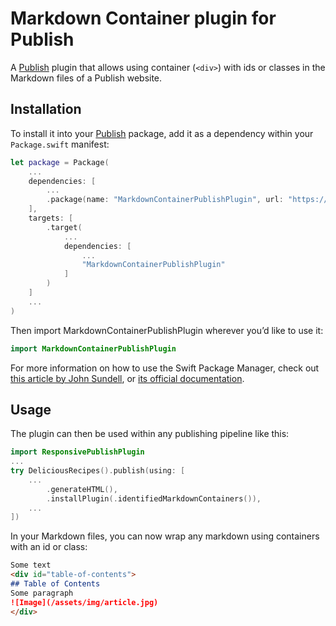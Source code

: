 # Markdown Container plugin for Publish

A [Publish](https://github.com/johnsundell/publish) plugin that allows using container (`<div>`) with ids or classes in the Markdown files of a Publish website.

## Installation

To install it into your [Publish](https://github.com/johnsundell/publish) package, add it as a dependency within your `Package.swift` manifest:

```swift
let package = Package(
    ...
    dependencies: [
        ...
        .package(name: "MarkdownContainerPublishPlugin", url: "https://github.com/Cordt/MarkdownContainerPublishPlugin", .branch("main"))
    ],
    targets: [
        .target(
            ...
            dependencies: [
                ...
                "MarkdownContainerPublishPlugin"
            ]
        )
    ]
    ...
)
```

Then import MarkdownContainerPublishPlugin wherever you’d like to use it:

```swift
import MarkdownContainerPublishPlugin
```

For more information on how to use the Swift Package Manager, check out [this article by John Sundell](https://www.swiftbysundell.com/articles/managing-dependencies-using-the-swift-package-manager), or [its official documentation](https://github.com/apple/swift-package-manager/tree/master/Documentation).

## Usage

The plugin can then be used within any publishing pipeline like this:

```swift
import ResponsivePublishPlugin
...
try DeliciousRecipes().publish(using: [
    ...
        .generateHTML(),
        .installPlugin(.identifiedMarkdownContainers()),
    ...
])
```

In your Markdown files, you can now wrap any markdown using containers with an id or class:

```Markdown
Some text
<div id="table-of-contents">
## Table of Contents
Some paragraph
![Image](/assets/img/article.jpg)
</div>
```
